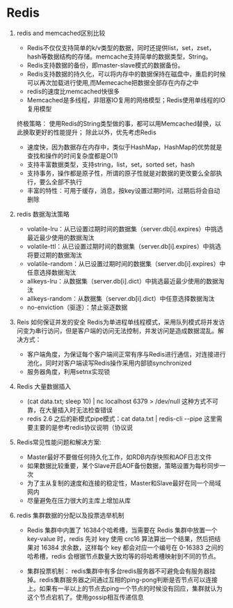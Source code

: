 # Redis

1. redis and memcached区别比较
    - Redis不仅仅支持简单的k/v类型的数据，同时还提供list，set，zset，hash等数据结构的存储。memcache支持简单的数据类型，String。
    - Redis支持数据的备份，即master-slave模式的数据备份。
    - Redis支持数据的持久化，可以将内存中的数据保持在磁盘中，重启的时候可以再次加载进行使用,而Memecache把数据全部存在内存之中
    - redis的速度比memcached快很多
    - Memcached是多线程，非阻塞IO复用的网络模型；Redis使用单线程的IO复用模型

    终极策略： 使用Redis的String类型做的事，都可以用Memcached替换，以此换取更好的性能提升； 除此以外，优先考虑Redis
    - 速度快，因为数据存在内存中，类似于HashMap，HashMap的优势就是查找和操作的时间复杂度都是O(1)
    - 支持丰富数据类型，支持string，list，set，sorted set，hash
    - 支持事务，操作都是原子性，所谓的原子性就是对数据的更改要么全部执行，要么全部不执行
    - 丰富的特性：可用于缓存，消息，按key设置过期时间，过期后将会自动删除

2. redis 数据淘汰策略

    - volatile-lru：从已设置过期时间的数据集（server.db[i].expires）中挑选最近最少使用的数据淘汰
    - volatile-ttl：从已设置过期时间的数据集（server.db[i].expires）中挑选将要过期的数据淘汰
    - volatile-random：从已设置过期时间的数据集（server.db[i].expires）中任意选择数据淘汰
    - allkeys-lru：从数据集（server.db[i].dict）中挑选最近最少使用的数据淘汰
    - allkeys-random：从数据集（server.db[i].dict）中任意选择数据淘汰
    - no-enviction（驱逐）：禁止驱逐数据

3. Reis 如何保证并发的安全
    Redis为单进程单线程模式，采用队列模式将并发访问变为串行访问，但是客户端的访问无法控制，并发访问是造成数据混乱。解决方式：
    - 客户端角度，为保证每个客户端间正常有序与Redis进行通信，对连接进行池化，同时对客户端读写Redis操作采用内部锁synchronized
    - 服务器角度，利用setnx实现锁
    

4. Redis 大量数据插入

    - (cat data.txt; sleep 10) | nc localhost 6379 > /dev/null 这种方式不可靠，在大量插入时无法检查错误
    - redis 2.6 之后的新模式pipe模式：cat data.txt | redis-cli --pipe 这里需要主要的是参考redis协议说明（协议说
   

5. Redis常见性能问题和解决方案:

    - Master最好不要做任何持久化工作，如RDB内存快照和AOF日志文件
    - 如果数据比较重要，某个Slave开启AOF备份数据，策略设置为每秒同步一次
    - 为了主从复制的速度和连接的稳定性，Master和Slave最好在同一个局域网内
    - 尽量避免在压力很大的主库上增加从库

6. redis 集群数据的分配以及投票选举机制

    - Redis 集群中内置了 16384个哈希槽，当需要在 Redis 集群中放置一个 key-value 时，redis 先对 key 使用 crc16 算法算出一个结果，然后把结果对 16384 求余数，这样每个 key 都会对应一个编号在 0-16383 之间的哈希槽，redis 会根据节点数量大致均等的将哈希槽映射到不同的节点。

    - 集群投票机制： redis集群中有多台redis服务器不可避免会有服务器挂掉。redis集群服务器之间通过互相的ping-pong判断是否节点可以连接上。如果有一半以上的节点去ping一个节点的时候没有回应，集群就认为这个节点宕机了。使用gossip相互传递信息



